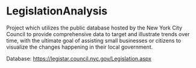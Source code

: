 # LegislationAnalysis

Project which utilizes the public database hosted by the New York City Council to provide comprehensive data to target and illustrate trends over time, with the ultimate goal of assisting small businesses or citizens to visualize the changes happening in their local government.

Database: https://legistar.council.nyc.gov/Legislation.aspx
